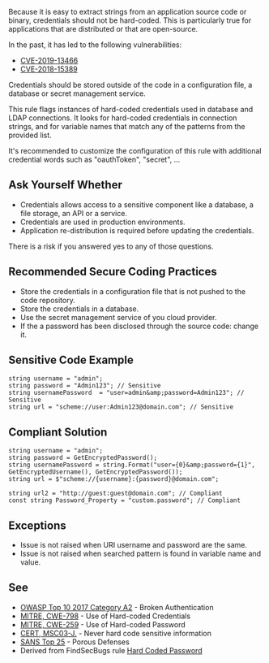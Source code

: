 
Because it is easy to extract strings from an application source code or binary, credentials should not be hard-coded. This is particularly true for applications that are distributed or that are open-source.

In the past, it has led to the following vulnerabilities:

- [CVE-2019-13466](http://cve.mitre.org/cgi-bin/cvename.cgi?name=CVE-2019-13466)
- [CVE-2018-15389](http://cve.mitre.org/cgi-bin/cvename.cgi?name=CVE-2018-15389)


Credentials should be stored outside of the code in a configuration file, a database or secret management service.

This rule flags instances of hard-coded credentials used in database and LDAP connections. It looks for hard-coded credentials in connection strings, and for variable names that match any of the patterns from the provided list.

It's recommended to customize the configuration of this rule with additional credential words such as "oauthToken", "secret", ...

## Ask Yourself Whether

- Credentials allows access to a sensitive component like a database, a file storage, an API or a service.
- Credentials are used in production environments.
- Application re-distribution is required before updating the credentials.


There is a risk if you answered yes to any of those questions.

## Recommended Secure Coding Practices

- Store the credentials in a configuration file that is not pushed to the code repository.
- Store the credentials in a database.
- Use the secret management service of you cloud provider.
- If the a password has been disclosed through the source code: change it.


## Sensitive Code Example


    string username = "admin";
    string password = "Admin123"; // Sensitive
    string usernamePassword  = "user=admin&amp;password=Admin123"; // Sensitive
    string url = "scheme://user:Admin123@domain.com"; // Sensitive


## Compliant Solution


    string username = "admin";
    string password = GetEncryptedPassword();
    string usernamePassword = string.Format("user={0}&amp;password={1}", GetEncryptedUsername(), GetEncryptedPassword());
    string url = $"scheme://{username}:{password}@domain.com";
    
    string url2 = "http://guest:guest@domain.com"; // Compliant
    const string Password_Property = "custom.password"; // Compliant


## Exceptions

- Issue is not raised when URI username and password are the same.
- Issue is not raised when searched pattern is found in variable name and value.


## See

- [OWASP Top 10 2017 Category A2](https://www.owasp.org/index.php/Top_10-2017_A2-Broken_Authentication) - Broken Authentication
- [MITRE, CWE-798](http://cwe.mitre.org/data/definitions/798) - Use of Hard-coded Credentials
- [MITRE, CWE-259](http://cwe.mitre.org/data/definitions/259) - Use of Hard-coded Password
- [CERT, MSC03-J.](https://www.securecoding.cert.org/confluence/x/qQCHAQ) - Never hard code sensitive information
- [SANS Top 25](https://www.sans.org/top25-software-errors/#cat3) - Porous Defenses
- Derived from FindSecBugs rule [Hard Coded Password](http://h3xstream.github.io/find-sec-bugs/bugs.htm#HARD_CODE_PASSWORD)

